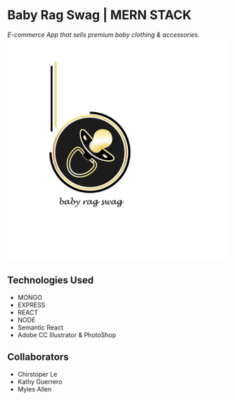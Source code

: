 # Baby Rag Swag | MERN STACK 
*E-commerce App that sells premium baby clothing & accessories.* 
![alt text](https://github.com/kguerre/Baby-Rag-Swag/blob/master/br_swag.gif "Baby Rag Swag")

## Technologies Used
- MONGO 
- EXPRESS 
- REACT 
- NODE
- Semantic React
- Adobe CC Illustrator & PhotoShop 

## Collaborators 
- Chirstoper Le
- Kathy Guerrero
- Myles Allen 
